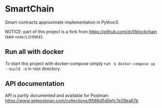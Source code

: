 # SmartChain

Smart-contracts approximate implementation in Python3.

NOTICE: part of this project is a fork from https://github.com/dvf/blockchain (see ```node/LICENSE```).

## Run all with docker

To start this project with docker-compose simply run 
``` $ docker-compose up --build -d``` in root directory.

## API documentation

API is partly documented and available for Postman: https://www.getpostman.com/collections/9566d5d0efc7e29ea67b
